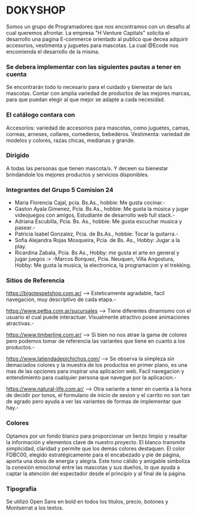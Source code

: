 # DOKYSHOP

Somos un grupo de Programadores que nos encontramos con un desafio al cual queremos afrontar. La empresa "H Venture Capitals" solicita el desarrollo una pagina E-commerce orientado al publico que decea adquirir accesorios, vestimenta y juguetes para mascotas. La cual @Ecode nos encomienda el desarrollo de la misma.

### Se debera implementar con las siguientes pautas a tener en cuenta

Se encontrarán todo lo necesario para el cuidado y bienestar de la/s mascotas. Contar con amplia variedad de productos de las mejores marcas, para que puedan elegir al que mejor se adapte a cada necesidad.

### El catálogo contara con

Accesorios: variedad de accesorios para mascotas, como juguetes, camas, correas, arneses, collares, comederos, bebederos.
Vestimenta: variedad de modelos y colores, razas chicas, medianas y grande.

### Dirigido 

A todas las personas que tienen mascota/s. Y deceen su bienestar brindandole los mejores productos y servicios disponibles.

### Integrantes del Grupo 5 Comision 24

- Maria Florencia Cajal, pcia. Bs.As., hobbie: Me gusta cocinar.-
- Gaston Ayala Gimenez, Pcia. Bs As., hobbie: Me gusta la música y jugar videojuegos con amigos, Estudiante de desarrollo web full stack.-
- Adriana Escubilla, Pcia. Bs. As., hobbie: Me gusta escuchar musica y pasear.-
- Patricia Isabel Gonzalez, Pcia. de Bs.As., hobbie: Tocar la guitarra.-
- Sofia Alejandra Rojas Mosqueira, Pcia. de Bs. As.,  Hobby: Jugar a la play.
- Ricardina Zabala, Pcia. Bs As., Hobby: me gusta el arte en general y jugar juegos :>
-Marcos Borquez, Pcia. Neuquen, Villa Angostura, Hobby: Me gusta la musica, la electronica, la programacion y el trekking.

### Sitios de Referencia

https://bigotespetshop.com.ar/   -->     Esteticamente agradable, facil navegacion, muy descriptivo de cada etapa.-

https://www.petba.com.ar/sucursales    -->  Tiene diferentes dinamismo con el usuario el cual puede interactuar. Visualmente atractivo posee animaciones atractivas.-

https://www.timberline.com.ar/       --> Si bien no nos atrae la gama de colores pero podemos tomar de referencia las variantes que tiene en cuanto a los productos.-

https://www.latiendadepichichos.com/  -->  Se observa la simpleza sin demaciados colores y la muestra de los productos en primer plano, es una mas de las opciones para inspirar una aplicacion web. Facil navegacion y entendimiento para cualquier persona que navegue por la aplicacion.-

https://www.natural-life.com.ar/   -->  Otra variante a tener en cuenta a la hora de decidir por tonos, el formulario de inicio de sesion y el carrito no son tan de agrado pero ayuda a ver las variantes de formas de implementar que hay.-

### Colores

Optamos por un fondo blanco para proporcionar un lienzo limpio y resaltar la información y elementos clave de nuestro proyecto. El blanco transmite simplicidad, claridad y permite que los demás colores destaquen.
El color FDBC00, elegido estratégicamente para el encabezado y pie de página, aporta una dosis de energía y alegría. Este tono cálido y amigable simboliza la conexión emocional entre las mascotas y sus dueños, lo que ayuda a captar la atención del espectador desde el principio y al final de la página.

### Tipografía

Se utilizó Open Sans  en bold en todos los titulos, precio, botones y Montserrat a los textos.